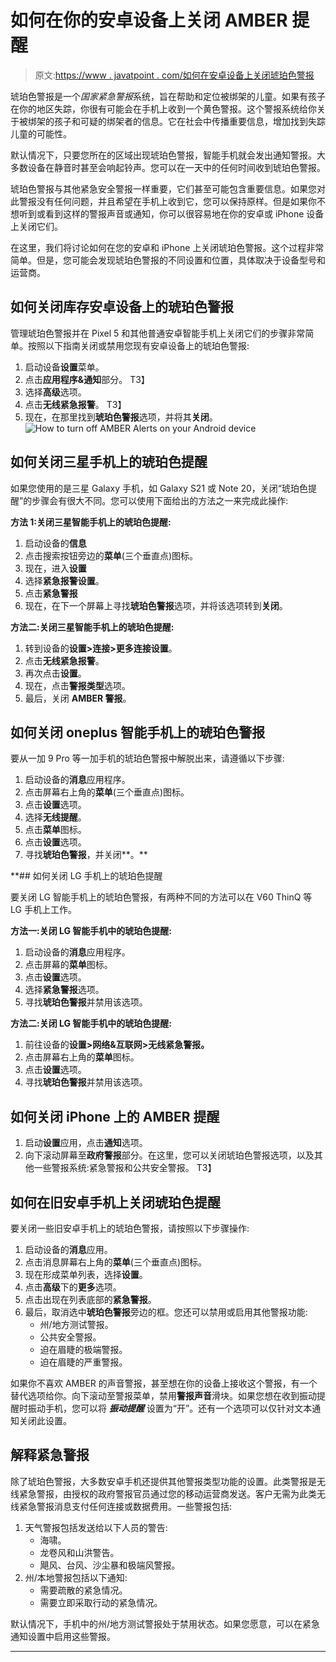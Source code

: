 # 如何在你的安卓设备上关闭 AMBER 提醒

> 原文:[https://www . javatpoint . com/如何在安卓设备上关闭琥珀色警报](https://www.javatpoint.com/how-to-turn-off-amber-alerts-on-your-android-device)

琥珀色警报是一个*国家紧急警报*系统，旨在帮助和定位被绑架的儿童。如果有孩子在你的地区失踪，你很有可能会在手机上收到一个黄色警报。这个警报系统给你关于被绑架的孩子和可疑的绑架者的信息。它在社会中传播重要信息，增加找到失踪儿童的可能性。

默认情况下，只要您所在的区域出现琥珀色警报，智能手机就会发出通知警报。大多数设备在静音时甚至会响起铃声。您可以在一天中的任何时间收到琥珀色警报。

琥珀色警报与其他紧急安全警报一样重要，它们甚至可能包含重要信息。如果您对此警报没有任何问题，并且希望在手机上收到它，您可以保持原样。但是如果你不想听到或看到这样的警报声音或通知，你可以很容易地在你的安卓或 iPhone 设备上关闭它们。

在这里，我们将讨论如何在您的安卓和 iPhone 上关闭琥珀色警报。这个过程非常简单。但是，您可能会发现琥珀色警报的不同设置和位置，具体取决于设备型号和运营商。

## 如何关闭库存安卓设备上的琥珀色警报

管理琥珀色警报并在 Pixel 5 和其他普通安卓智能手机上关闭它们的步骤非常简单。按照以下指南关闭或禁用您现有安卓设备上的琥珀色警报:

1.  启动设备**设置**菜单。
2.  点击**应用程序&通知**部分。
    T3】
3.  选择**高级**选项。
4.  点击**无线紧急报警**。
    T3】
5.  现在，在那里找到**琥珀色警报**选项，并将其**关闭**。
    ![How to turn off AMBER Alerts on your Android device](../Images/d97641f831cd2b4ed780834b10690a8f.png)

## 如何关闭三星手机上的琥珀色提醒

如果您使用的是三星 Galaxy 手机，如 Galaxy S21 或 Note 20，关闭“琥珀色提醒”的步骤会有很大不同。您可以使用下面给出的方法之一来完成此操作:

**方法 1:关闭三星智能手机上的琥珀色提醒:**

1.  启动设备的**信息**
2.  点击搜索按钮旁边的**菜单**(三个垂直点)图标。
3.  现在，进入**设置**
4.  选择**紧急报警设置**。
5.  点击**紧急警报**
6.  现在，在下一个屏幕上寻找**琥珀色警报**选项，并将该选项转到**关闭**。

**方法二:关闭三星智能手机上的琥珀色提醒:**

1.  转到设备的**设置>连接>更多连接设置**。
2.  点击**无线紧急报警**。
3.  再次点击**设置**。
4.  现在，点击**警报类型**选项。
5.  最后，关闭 **AMBER 警报**。

## 如何关闭 oneplus 智能手机上的琥珀色警报

要从一加 9 Pro 等一加手机的琥珀色警报中解脱出来，请遵循以下步骤:

1.  启动设备的**消息**应用程序。
2.  点击屏幕右上角的**菜单**(三个垂直点)图标。
3.  点击**设置**选项。
4.  选择**无线提醒**。
5.  点击**菜单**图标。
6.  点击**设置**选项。
7.  寻找**琥珀色警报**，并关闭**。**

 **## 如何关闭 LG 手机上的琥珀色提醒

要关闭 LG 智能手机上的琥珀色警报，有两种不同的方法可以在 V60 ThinQ 等 LG 手机上工作。

**方法一:关闭 LG 智能手机中的琥珀色提醒:**

1.  启动设备的**消息**应用程序。
2.  点击屏幕的**菜单**图标。
3.  点击**设置**选项。
4.  选择**紧急警报**选项。
5.  寻找**琥珀色警报**并禁用该选项。

**方法二:关闭 LG 智能手机中的琥珀色提醒:**

1.  前往设备的**设置>网络&互联网>无线紧急警报。**
2.  点击屏幕右上角的**菜单**图标。
3.  点击**设置**选项。
4.  寻找**琥珀色警报**并禁用该选项。

## 如何关闭 iPhone 上的 AMBER 提醒

1.  启动**设置**应用，点击**通知**选项。
2.  向下滚动屏幕至**政府警报**部分。在这里，您可以关闭琥珀色警报选项，以及其他一些警报系统:紧急警报和公共安全警报。
    T3】

## 如何在旧安卓手机上关闭琥珀色提醒

要关闭一些旧安卓手机上的琥珀色警报，请按照以下步骤操作:

1.  启动设备的**消息**应用。
2.  点击消息屏幕右上角的**菜单**(三个垂直点)图标。
3.  现在形成菜单列表，选择**设置**。
4.  点击**高级**下的**更多**选项。
5.  点击出现在列表底部的**紧急警报**。
6.  最后，取消选中**琥珀色警报**旁边的框。您还可以禁用或启用其他警报功能:
    *   州/地方测试警报。
    *   公共安全警报。
    *   迫在眉睫的极端警报。
    *   迫在眉睫的严重警报。

如果你不喜欢 AMBER 的声音警报，甚至想在你的设备上接收这个警报，有一个替代选项给你。向下滚动至警报菜单，禁用**警报声音**滑块。如果您想在收到振动提醒时振动手机，您可以将 ***振动提醒*** 设置为“开”。还有一个选项可以仅针对文本通知关闭此设置。

## 解释紧急警报

除了琥珀色警报，大多数安卓手机还提供其他警报类型功能的设置。此类警报是无线紧急警报，由授权的政府警报官员通过您的移动运营商发送。客户无需为此类无线紧急警报消息支付任何连接或数据费用。一些警报包括:

1.  天气警报包括发送给以下人员的警告:
    *   海啸。
    *   龙卷风和山洪警告。
    *   飓风、台风、沙尘暴和极端风警报。
2.  州/本地警报包括以下通知:
    *   需要疏散的紧急情况。
    *   需要立即采取行动的紧急情况。

默认情况下，手机中的州/地方测试警报处于禁用状态。如果您愿意，可以在紧急通知设置中启用这些警报。

* * ***